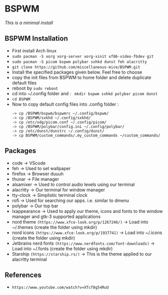 # BSPWM

*This is a minimal install*

## BSPWM Installation
- First install Arch linux
- ```sudo pacman -S xorg xorg-server xorg-xinit xf86-video-fbdev git```
- ```sudo pacman -S picom bspwm polybar sxhkd dunst feh alacritty```
- ```git clone https://github.com/miscellaneous-mice/BSPWM.git```
- Install the specified packages given below. Feel free to choose
- copy the init files from BSPWM to home folder and delete duplicate default files
- reboot by ```sudo reboot```
- cd into ~/.config folder and : ``` mkdir bspwm sxhkd polybar picom dunst```
- ```cd BSPWM```
- Now to copy default config files into .config folder :
  ```
  -> cp /BSPWM/bspwm/bspwmrc ~/.config/bspwm/
  -> cp /BSPWM/sxkhd ~/.config/sxkhd/
  -> cp /etc/xdg/picom.conf ~/.config/picom/
  -> cp /BSPWM/polybar/config.ini ~/.config/polybar/
  -> cp /etc/dunst/dunstrc ~/.config/dunst/
  -> cp BSPWM/custom_commands/.my_custom_commands ~/custom_commands/
  ```

## Packages
- code -> VScode
- feh -> Used to set wallpaper
- firefox -> Browser duuuh
- thunar -> File manager
- alsamixer -> Used to control audio levels using our terminal
- alacritty -> Our terminal for window manager
- tty-clock -> Simplistic terminal clock
- rofi -> Used for searching our apps. i.e. similar to dmenu
- polybar -> Our top bar
- lxappearance -> Used to apply our theme, icons and fonts to the window manager and gtk-3 supported applications
- nord theme ```(https://www.xfce-look.org/p/1267246/)``` -> Load into ~/.themes (create the folder using mkdir)
- nord icons ```(https://www.xfce-look.org/p/1937741)```  -> Load into ~/.icons (create the folder using mkdir)
- Jetbrains nerd fonts ```(https://www.nerdfonts.com/font-downloads)``` -> Load into ~/.fonts (create the folder using mkdir)
- Starship ```(https://starship.rs/)``` -> This is the theme applied to our alacritty terminal

## References
- ```https://www.youtube.com/watch?v=XTcf8g54RuU```

